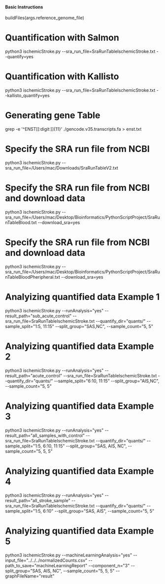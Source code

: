 <h4>Basic Instructions</h4>

buildFiles(args.reference_genome_file)

# Quantification with Salmon
python3 ischemicStroke.py --sra_run_file=SraRunTableIschemicStroke.txt --quantify=yes
# Quantification with Kallisto
python3 ischemicStroke.py --sra_run_file=SraRunTableIschemicStroke.txt --kallisto_quantify=yes

# Generating gene Table
grep -e '^ENST[[:digit:]]\{11\}' ./gencode.v35.transcripts.fa > enst.txt

# Specify the SRA run file from NCBI
python3 ischemicStroke.py --sra_run_file=/Users/mac/Downloads/SraRunTableV2.txt

# Specify the SRA run file from NCBI and download data
python3 ischemicStroke.py --sra_run_file=/Users/mac/Desktop/Bioinformatics/PythonScriptProject/SraRunTableBlood.txt --download_sra=yes

# Specify the SRA run file from NCBI and download data
python3 ischemicStroke.py --sra_run_file=/Users/mac/Desktop/Bioinformatics/PythonScriptProject/SraRunTableBloodPheripheral.txt --download_sra=yes


# Analyizing quantified data Example 1
python3 ischemicStroke.py --runAnalysis="yes" --result_path="sub_acute_control" --sra_run_file=SraRunTableIschemicStroke.txt --quantify_dir="quants/" --sample_split="1:5, 11:15" --split_group="SAS,NC", --sample_count="5, 5"


# Analyizing quantified data Example 2
python3 ischemicStroke.py --runAnalysis="yes" --result_path="acute_control" --sra_run_file=SraRunTableIschemicStroke.txt --quantify_dir="quants/" --sample_split="6:10, 11:15" --split_group="AIS,NC", --sample_count="5, 5"


# Analyizing quantified data Example 3
python3 ischemicStroke.py --runAnalysis="yes" --result_path="all_samples_with_control" --sra_run_file=SraRunTableIschemicStroke.txt --quantify_dir="quants/" --sample_split="1:5, 6:10, 11:15" --split_group="SAS, AIS, NC", --sample_count="5, 5, 5"


# Analyizing quantified data Example 4
python3 ischemicStroke.py --runAnalysis="yes" --result_path="all_stroke_sample" --sra_run_file=SraRunTableIschemicStroke.txt --quantify_dir="quants/" --sample_split="1:5, 6:10" --split_group="SAS, AIS", --sample_count="5, 5"

# Analyizing quantified data Example 5
python3 ischemicStroke.py --machineLearningAnalysis="yes" --input_file="../../../normalizedCounts.csv" --path_to_save="machineLearningReport" --component_n="3"  --split_group="SAS, AIS, NC", --sample_count="5, 5, 5" --graphFileName="result"


